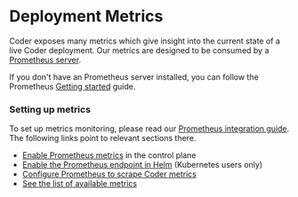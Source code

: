 # Deployment Metrics

Coder exposes many metrics which give insight into the current state of a live
Coder deployment. Our metrics are designed to be consumed by a
[Prometheus server](https://prometheus.io/).

If you don't have an Prometheus server installed, you can follow the Prometheus
[Getting started](https://prometheus.io/docs/prometheus/latest/getting_started/)
guide.

### Setting up metrics

To set up metrics monitoring, please read our
[Prometheus integration guide](../integrations/prometheus.md). The following
links point to relevant sections there.

- [Enable Prometheus metrics](../integrations/prometheus.md#enable-prometheus-metrics)
  in the control plane
- [Enable the Prometheus endpoint in Helm](../integrations/prometheus.md#kubernetes-deployment)
  (Kubernetes users only)
- [Configure Prometheus to scrape Coder metrics](../integrations/prometheus.md#prometheus-configuration)
- [See the list of available metrics](../integrations/prometheus.md#available-metrics)
